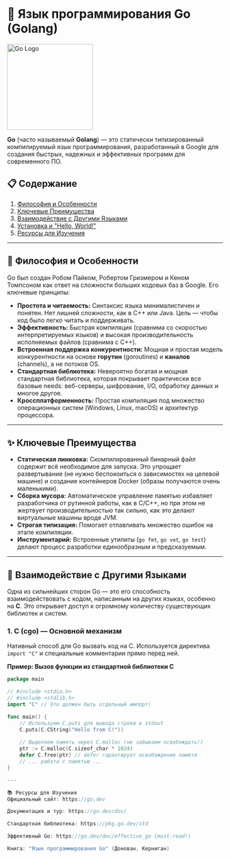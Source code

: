 # 🚀 Язык программирования Go (Golang)

<img src="https://go.dev/blog/go-brand/Go-Logo/Blue/Go-Logo_Blue.png" alt="Go Logo" width="200"/>

**Go** (часто называемый **Golang**) — это статически типизированный компилируемый язык программирования, разработанный в Google для создания быстрых, надежных и эффективных программ для современного ПО.

## 📋 Содержание

1.  [Философия и Особенности](#-философия-и-особенности)
2.  [Ключевые Преимущества](#-ключевые-преимущества)
3.  [Взаимодействие с Другими Языками](#-взаимодействие-с-другими-языками)
4.  [Установка и "Hello, World!"](#-установка-и-hello-world)
5.  [Ресурсы для Изучения](#-ресурсы-для-изучения)

---

## 🧠 Философия и Особенности

Go был создан Робом Пайком, Робертом Гризмером и Кеном Томпсоном как ответ на сложности больших кодовых баз в Google. Его ключевые принципы:

*   **Простота и читаемость:** Синтаксис языка минималистичен и понятен. Нет лишней сложности, как в C++ или Java. Цель — чтобы код было легко читать и поддерживать.
*   **Эффективность:** Быстрая компиляция (сравнима со скоростью интерпретируемых языков) и высокая производительность исполняемых файлов (сравнима с C++).
*   **Встроенная поддержка конкурентности:** Мощная и простая модель конкурентности на основе **горутин** (goroutines) и **каналов** (channels), а не потоков OS.
*   **Стандартная библиотека:** Невероятно богатая и мощная стандартная библиотека, которая покрывает практически все базовые needs: веб-серверы, шифрование, I/O, обработку данных и многое другое.
*   **Кроссплатформенность:** Простая компиляция под множество операционных систем (Windows, Linux, macOS) и архитектур процессора.

---

## ✨ Ключевые Преимущества

*   **Статическая линковка:** Скомпилированный бинарный файл содержит всё необходимое для запуска. Это упрощает развертывание (не нужно беспокоиться о зависимостях на целевой машине) и создание контейнеров Docker (образы получаются очень маленькими).
*   **Сборка мусора:** Автоматическое управление памятью избавляет разработчика от рутинной работы, как в C/C++, но при этом не жертвует производительностью так сильно, как это делают виртуальные машины вроде JVM.
*   **Строгая типизация:** Помогает отлавливать множество ошибок на этапе компиляции.
*   **Инструментарий:** Встроенные утилиты (`go fmt`, `go vet`, `go test`) делают процесс разработки единообразным и предсказуемым.

---

## 🔗 Взаимодействие с Другими Языками

Одна из сильнейших сторон Go — это его способность взаимодействовать с кодом, написанным на других языках, особенно на **C**. Это открывает доступ к огромному количеству существующих библиотек и систем.

### 1. C (cgo) — Основной механизм

Нативный способ для Go вызвать код на C. Используется директива `import "C"` и специальные комментарии прямо перед ней.

**Пример: Вызов функции из стандартной библиотеки C**
```go
package main

// #include <stdio.h>
// #include <stdlib.h>
import "C" // Это должен быть отдельный импорт!

func main() {
    // Используем C.puts для вывода строки в stdout
    C.puts(C.CString("Hello from C!"))
    
    // Выделяем память через C.malloc (не забываем освобождать!)
    ptr := C.malloc(C.sizeof_char * 1024)
    defer C.free(ptr) // defer гарантирует освобождение памяти
    // ... работа с памятью ...
}

---

📚 Ресурсы для Изучения
Официальный сайт: https://go.dev

Документация и тур: https://go.dev/doc/

Стандартная библиотека: https://pkg.go.dev/std

Эффективный Go: https://go.dev/doc/effective_go (must-read!)

Книга: "Язык программирования Go" (Донован, Керниган)

